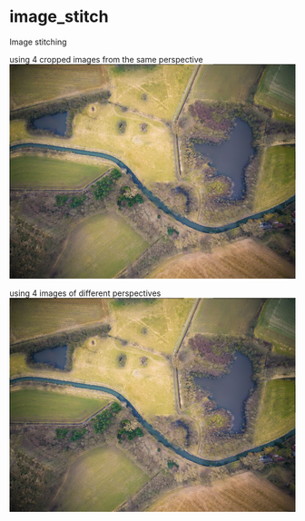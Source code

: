 # image_stitch
Image stitching

using 4 cropped images from the same perspective 
![](output1.png)

using 4 images of different perspectives
![](output1.png)
